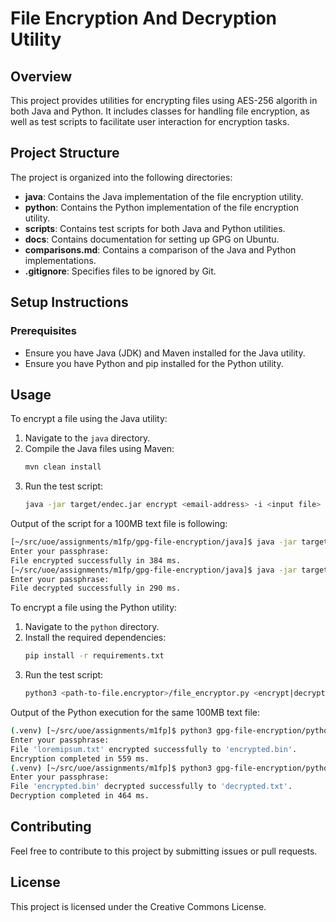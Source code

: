 # File Encryption And Decryption Utility

## Overview
This project provides utilities for encrypting files using AES-256 algorith in both Java and Python. It includes classes for handling file encryption, as well as test scripts to facilitate user interaction for encryption tasks.

## Project Structure
The project is organized into the following directories:

- **java**: Contains the Java implementation of the file encryption utility.
- **python**: Contains the Python implementation of the file encryption utility.
- **scripts**: Contains test scripts for both Java and Python utilities.
- **docs**: Contains documentation for setting up GPG on Ubuntu.
- **comparisons.md**: Contains a comparison of the Java and Python implementations.
- **.gitignore**: Specifies files to be ignored by Git.

## Setup Instructions

### Prerequisites
- Ensure you have Java (JDK) and Maven installed for the Java utility.
- Ensure you have Python and pip installed for the Python utility.

## Usage
To encrypt a file using the Java utility:
1. Navigate to the `java` directory.
2. Compile the Java files using Maven:
   ```bash
   mvn clean install
   ```
3. Run the test script:
   ```bash
   java -jar target/endec.jar encrypt <email-address> -i <input file> -o <output file>
   ```

Output of the script for a 100MB text file is following:
   ```bash
   [~/src/uoe/assignments/m1fp/gpg-file-encryption/java]$ java -jar target/endec.jar encrypt nikola@vanevski.net -i ../../loremipsum.txt -o ../../encrypted.bin
   Enter your passphrase: 
   File encrypted successfully in 384 ms.
   [~/src/uoe/assignments/m1fp/gpg-file-encryption/java]$ java -jar target/endec.jar decrypt nikola@vanevski.net -i ../../encrypted.bin -o ../../decrypted.txt
   Enter your passphrase: 
   File decrypted successfully in 290 ms.
   ```

To encrypt a file using the Python utility:
1. Navigate to the `python` directory.
2. Install the required dependencies:
   ```bash
   pip install -r requirements.txt
   ```
3. Run the test script:
   ```bash
   python3 <path-to-file.encryptor>/file_encryptor.py <encrypt|decrypt> <email> -i <input-file> -o <output-file>
   ```

Output of the Python execution for the same 100MB text file:
   ```bash
   (.venv) [~/src/uoe/assignments/m1fp]$ python3 gpg-file-encryption/python/src/encryptor/file_encryptor.py encrypt nikola@vanevski.net -i loremipsum.txt -o encrypted.bin 
   Enter your passphrase: 
   File 'loremipsum.txt' encrypted successfully to 'encrypted.bin'.
   Encryption completed in 559 ms.
   (.venv) [~/src/uoe/assignments/m1fp]$ python3 gpg-file-encryption/python/src/encryptor/file_encryptor.py decrypt nikola@vanevski.net -i encrypted.bin -o decrypted.txt
   Enter your passphrase: 
   File 'encrypted.bin' decrypted successfully to 'decrypted.txt'.
   Decryption completed in 464 ms.
   ```

## Contributing
Feel free to contribute to this project by submitting issues or pull requests.

## License
This project is licensed under the Creative Commons License.